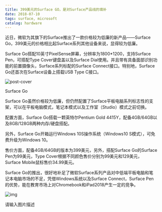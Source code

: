 ```yaml
---
title: 399美元的Surface GO，是对Surface产品线的填补
date: 2018-07-10
tags: surface, microsoft
catalog: hardware
---
```


近日，微软为其旗下的Surface推出了一款价格较为低廉的新产品——Surface Go，399美元的价格相比起Surface系列其他设备来说，显得较为低廉。

Surface Go搭配10英寸PixelSense屏幕，分辨率为1800*1200，支持Surface Pen，可搭配Type Cover键盘盖以及Surface Dial使用。并且带有具备面部识别功能的前置摄像头，Surface系列标配的Surface Connect接口。特别地，Surface Go还首次在Surface设备上搭载USB Type C接口。

![post-cover](/images/surfacego.jpg)

Surface Go

Surface Go虽然价格较为低廉，但仍然配置了Surface平板电脑系列标志性的支架，可以在平板电脑模式，笔记本模式以及工作室（Studio）模式之前切换。

配置方面，Surface Go搭载一颗英特尔Pentium Gold 4415Y，配备4GB/64GB以及8GB/128GB两种内存/硬盘搭配。

另外，Surface Go开箱运行Windows 10S操作系统（Windows10 S模式），可免费升级为Windows 10。

售价方面，配备4GB/64GB的版本为399美元，另外，搭配Surface Go的Surface Pen为99美元，Type Cover根据不同颜色售价分别为99美元和129美元，Surface Mobile鼠标售价34.99美元。

Surface Go的推出，很好地补足了微软Surface系列产品对中低端平板电脑和笔记本电脑市场的不足，凭借Windows系统以及Surface Connect，Surface Pen的优势，能在教育市场上对Chromebook和iPad2018产生一定的竞争。

![img](/images/surfacego1.jpg)

请输入图片描述